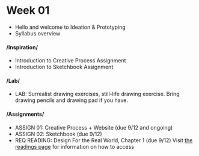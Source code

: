 # Week 01 

* Hello and welcome to Ideation & Prototyping
* Syllabus overview

#### /Inspiration/

* Introduction to Creative Process Assignment
* Introduction to Sketchbook Assignment

#### /Lab/

* LAB: Surrealist drawing exercises, still-life drawing exercise. Bring drawing pencils and drawing pad if you have. 

#### /Assignments/ 

* ASSIGN 01: Creative Process + Website (due 9/12 and ongoing)
* ASSIGN 02: Sketchbook (due 9/12)
* REQ READING: Design For the Real World, Chapter 1 (due 9/12) Visit [the readings page](readings.md) for information on how to access
